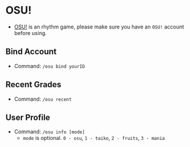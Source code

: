 # OSU!

- [OSU!](https://osu.ppy.sh/) is an rhythm game, please make sure you have an `OSU!` account before using.



## Bind Account

- Command: `/osu bind yourID`



## Recent Grades

- Command: `/osu recent`



## User Profile

- Command: `/osu info [mode]`
  - `mode` is optional. `0 - osu`, `1 - taiko`, `2 - fruits`, `3 - mania`